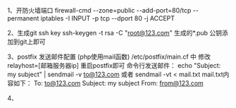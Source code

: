 1、开防火墙端口
	firewall-cmd --zone=public --add-port=80/tcp --permanent
	iptables -I INPUT -p tcp --dport 80 -j ACCEPT

2、生成git ssh key
	ssh-keygen -t rsa -C "root@123.com"
	生成的*.pub 公钥添加到git上即可

3、postfix 发送邮件配置 (php使用mail函数)
	/etc/postfix/main.cf 中 修改 relayhost=[邮箱服务器ip] 
	重启postfix即可
	命令行发送邮件：
		echo "Subject: my subject" | sendmail -v to@123.com
		或者 sendmail -vt < mail.txt 
		mail.txt内容如下：
			To: to@123.com
			Subject: my subject
			From: from@123.com

4、

